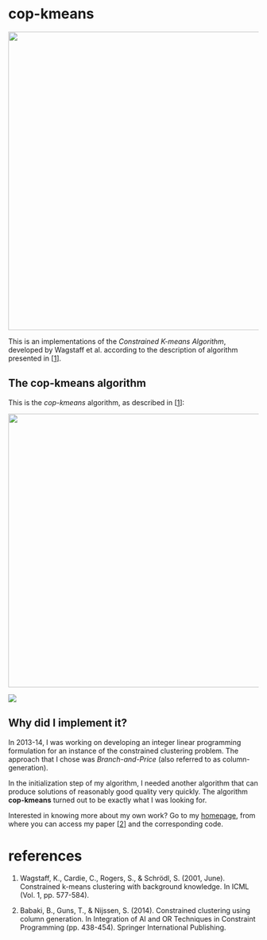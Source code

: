 # cop-kmeans

<p align="center">
	<img src="http://bhrzslm.github.io/copkmeans/images/diagram.svg"
	     width="600">
</p>

This is an implementations of the *Constrained K-means Algorithm*,
developed by Wagstaff et al. according to the description of algorithm
presented in [[1][1]].



The cop-kmeans algorithm 
------------------------
This is the *cop-kmeans* algorithm, as described in [[1][1]]:

<img src="http://bhrzslm.github.io/copkmeans/images/algo.svg" 
     width="550">


![](http://bhrzslm.github.io/copkmeans/images/logo.svg)

## Why did I implement it?

In 2013-14, I was working on developing an integer linear programming
formulation for an instance of the constrained clustering problem. The
approach that I chose was *Branch-and-Price* (also referred to as
column-generation). 

In the initialization step of my algorithm, I needed another algorithm
that can produce solutions of reasonably good quality very
quickly. The algorithm **cop-kmeans** turned out to be exactly what I
was looking for.

Interested in knowing more about my own work? Go to my
[homepage][page], from where you can access my paper [[2][2]] and the
corresponding code.

# references

1. Wagstaff, K., Cardie, C., Rogers, S., & Schrödl, S. (2001,
June). Constrained k-means clustering with background knowledge. In
ICML (Vol. 1, pp. 577-584).

2. Babaki, B., Guns, T., & Nijssen, S. (2014). Constrained clustering
using column generation. In Integration of AI and OR Techniques in
Constraint Programming (pp. 438-454). Springer International
Publishing.

[1]: https://web.cse.msu.edu/~cse802/notes/ConstrainedKmeans.pdf
[2]: https://lirias.kuleuven.be/bitstream/123456789/437301/3/Constrained_Clustering_using_Column_Generation.pdf
[page]: http://people.cs.kuleuven.be/~behrouz.babaki/#publications
